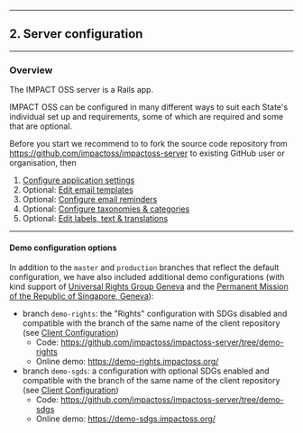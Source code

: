 
---
## 2. Server configuration
---

### Overview

The IMPACT OSS server is a Rails app.

IMPACT OSS can be configured in many different ways to suit each State's individual set up and requirements, some of which are required and some that are optional.

Before you start we recommend to to fork the source code repository from https://github.com/impactoss/impactoss-server to existing GitHub user or organisation, then

1. [Configure application settings](/server-config/application.md)
2. Optional: [Edit email templates](/server-config/email-templates.md)
3. Optional: [Configure email reminders](/server-config/reminders.md)
4. Optional: [Configure taxonomies & categories](/server-config/categories.md)
5. Optional: [Edit labels, text & translations](/server-config/locales.md)

---

#### Demo configuration options

In addition to the `master` and `production` branches that reflect the default configuration, we have also included additional demo configurations (with kind support of [Universal Rights Group Geneva](http://www.universal-rights.org/) and the [Permanent Mission of the Republic of Singapore, Geneva](https://www.mfa.gov.sg/content/mfa/overseasmission/geneva.html)):
* branch `demo-rights`:  the "Rights" configuration with SDGs disabled and compatible with the branch of the same name of the client repository (see [Client Configuration](/client-config/client-config.md))
  * Code: https://github.com/impactoss/impactoss-server/tree/demo-rights
  * Online demo: https://demo-rights.impactoss.org/
* branch `demo-sgds`:  a configuration with optional SDGs enabled and compatible with the branch of the same name of the client repository (see [Client Configuration](/client-config/client-config.md))
  * Code: https://github.com/impactoss/impactoss-server/tree/demo-sdgs
  * Online demo: https://demo-sdgs.impactoss.org/
